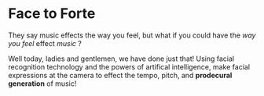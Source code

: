 # Face to Forte
They say music effects the way you feel, but what if you could have the *way you feel* effect *music* ?

Well today, ladies and gentlemen, we have done just that! Using facial recognition technology and the powers of artifical intelligence, make facial expressions at the camera to effect the tempo, pitch, and **prodecural generation** of music!